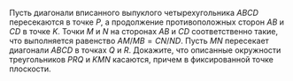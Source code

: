 Пусть диагонали вписанного выпуклого четырехугольника $ABCD$ пересекаются в точке $P$, а продолжение противоположных сторон $AB$ и $CD$ в точке $K$. Точки $M$ и $N$ на сторонах $AB$ и $CD$ соответственно такие, что выполняется равенство $AM/MB = CN/ND$. Пусть $MN$ пересекает диагонали $ABCD$ в точках $Q$ и $R$. Докажите, что описанные окружности треугольников $PRQ$ и $KMN$ касаются, причем в фиксированной точке плоскости.